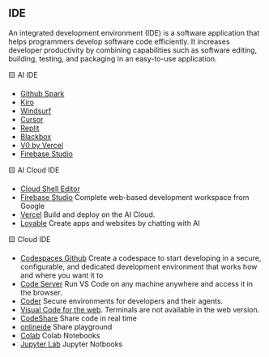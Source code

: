 
## IDE 
An integrated development environment (IDE) is a software application that helps programmers develop software code efficiently. It increases developer productivity by combining capabilities such as software editing, building, testing, and packaging in an easy-to-use application.

 🟨 AI IDE
- [Github Spark](https://github.com/features/spark)
- [Kiro](https://kiro.dev/) 
- [Windsurf](https://windsurf.com/editor) 
- [Cursor](https://www.cursor.com/)
- [Replit](https://replit.com/)
- [Blackbox](https://www.blackbox.ai/)
- [V0 by Vercel](https://v0.dev/)
- [Firebase Studio](https://idx.google.com/)


 🟨 AI Cloud IDE
 - [Cloud Shell Editor](https://cloud.google.com/blog/products/application-development/introducing-cloud-shell-editor)
- [Firebase Studio](https://idx.google.com/)  Complete web-based development workspace from Google
- [Vercel](https://vercel.com/) Build and deploy on the AI Cloud.
- [Lovable](https://lovable.dev/) Create apps and websites by chatting with AI
  
🟨 Cloud IDE
- [Codespaces Github](https://github.com/codespaces) Create a codespace to start developing in a secure, configurable, and dedicated development environment that works how and where you want it to
- [Code Server](https://github.com/coder/code-server) Run VS Code on any machine anywhere and access it in the browser.
- [Coder](https://coder.com/) Secure environments for developers and their agents.
- [Visual Code for the web](https://vscode.dev). Terminals are not available in the web version.
- [CodeShare](https://codeshare.io/) Share code in real time
- [onlineide](https://www.onlineide.pro/) Share playground
- [Colab](https://colab.research.google.com/) Colab Notebooks 
- [Jupyter Lab](https://jupyter.org/try-jupyter/lab/) Jupyter Notbooks
